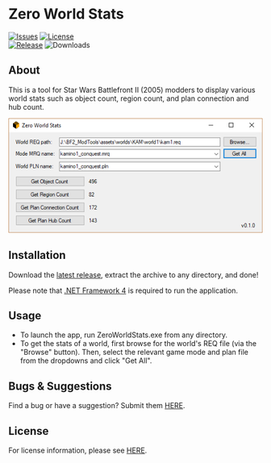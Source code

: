 # Zero World Stats

[![Issues](https://img.shields.io/github/issues/marth8880/ZeroWorldStats.svg?maxAge=60)](https://github.com/marth8880/ZeroMunge/issues)
[![License](https://img.shields.io/badge/License-BSD%203--Clause-blue.svg?label=license)](https://opensource.org/licenses/BSD-3-Clause)  
[![Release](https://img.shields.io/github/release/marth8880/ZeroWorldStats.svg?label=latest%20release&maxAge=300)](https://github.com/marth8880/ZeroWorldStats/releases/latest)
![Downloads](https://img.shields.io/github/downloads/marth8880/ZeroWorldStats/latest/total.svg?maxAge=60)

## About

This is a tool for Star Wars Battlefront II (2005) modders to display various world stats such as object count, region count, and plan connection and hub count.

![Zero World Stats](ReleaseImages/v0.1.0/01.png)

## Installation

Download the [latest release](https://github.com/marth8880/ZeroWorldStats/releases/latest), extract the archive to any directory, and done! 

Please note that [.NET Framework 4](https://www.microsoft.com/en-us/download/details.aspx?id=17718) is required to run the application.

## Usage

- To launch the app, run ZeroWorldStats.exe from any directory.
- To get the stats of a world, first browse for the world's REQ file (via the "Browse" button). Then, select the relevant game mode and plan file from the dropdowns and click "Get All".

## Bugs & Suggestions

Find a bug or have a suggestion? Submit them [HERE](https://github.com/marth8880/ZeroWorldStats/issues).

## License

For license information, please see [HERE](LICENSE.md).